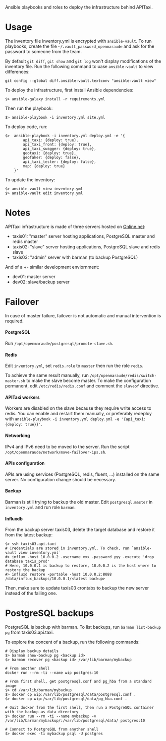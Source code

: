 Ansible playbooks and roles to deploy the infrastructure behind APITaxi.

# Usage

The inventory file inventory.yml is encrypted with `ansible-vault`. To run playbooks, create the file `~/.vault_password_openmaraude` and ask for the password to someone from the team.

By default `git diff`, `git show` and `git log` won't display modifications of the inventory file. Run the following command to uase `ansible-vault` to view differences:

```
git config --global diff.ansible-vault.textconv "ansible-vault view"
```

To deploy the infrastructure, first install Ansible dependencies:

```
$> ansible-galaxy install -r requirements.yml
```

Then run the playbook:

```
$> ansible-playbook -i inventory.yml site.yml
```

To deploy code, run:

```
$>  ansible-playbook -i inventory.yml deploy.yml -e '{
        api_taxi: {deploy: true},
        api_taxi_front: {deploy: true},
        api_taxi_swagger: {deploy: true},
        geotaxi: {deploy: true},
        geofaker: {deploy: false},
        api_taxi_tester: {deploy: false},
        map: {deploy: true}
    }'
```

To update the inventory:

```
$> ansible-vault view inventory.yml
$> ansible-vault edit inventory.yml
```

# Notes

APITaxi infrastructure is made of three servers hosted on [Online.net](https://www.online.net):

- taxis01: "master" server hosting applications, PostgreSQL master and redis master
- taxis02: "slave" server hosting applications, PostgreSQL slave and redis slave
- taxis03: "admin" server with barman (to backup PostgreSQL)

And of a +- similar development enviornment:

- dev01: master server
- dev02: slave/backup server

# Failover

In case of master failure, failover is not automatic and manual intervention is required.

#### PostgreSQL

Run `/opt/openmaraude/postgresql/promote-slave.sh`.

#### Redis

Edit `inventory.yml`, set `redis.role` to `master` then run the role `redis`.

To achieve the same result manually, run `/opt/openmaraude/redis/switch-master.sh` to make the slave become master. To make the configuration permanent, edit `/etc/redis/redis.conf` and comment the `slaveof` directive.

#### APITaxi workers

Workers are disabled on the slave because they require write access to redis. You can enable and restart them manually, or preferably redeploy with `ansible-playbook -i inventory.yml deploy.yml -e '{api_taxi: {deploy: true}}'`.

#### Networking

IPv4 and IPv6 need to be moved to the server. Run the script `/opt/openmaraude/network/move-failover-ips.sh`.

#### APIs configuration

APIs are using services (PostgreSQL, redis, fluent, ...) installed on the same server. No configuration change should be necessary.

#### Backup

Barman is still trying to backup the old master. Edit `postgresql.master` in `inventory.yml` and run role `barman`.

#### Influxdb


From the backup server taxis03, delete the target database and restore it from the latest backup:

```
$> ssh taxis03.api.taxi
# Credentials are stored in inventory.yml. To check, run `ansible-vault view inventory.yml`
#> influx -host 10.0.0.2 -username xxx -password yyy -execute 'drop database taxis_prod'
# Here, 10.0.0.1 is backup to restore, 10.0.0.2 is the host where to restore the backup
#> influxd restore -portable -host 10.0.0.2:8088 /data/influx_backups/10.0.0.1/<latest backup>
```

Then, make sure to update taxis03 crontabs to backup the new server instead of the failing one.

# PostgreSQL backups

PostgreSQL is backup with barman. To list backups, run `barman list-backup pg` from taxis03.api.taxi.

To explore the concent of a backup, run the following commands:

```
# Display backup details
$> barman show-backup pg <backup id>
$> barman recover pg <backup id> /var/lib/barman/mybackup

# From another shell
docker run --rm -ti --name wip postgres:10

# From first shell, get postgresql.conf and pg_hba from a standard image
$> cd /var/lib/barman/mybackup
$> docker cp wip:/var/lib/postgresql/data/postgresql.conf .
$> docker cp wip:/var/lib/postgresql/data/pg_hba.conf .

# Quit docker from the first shell, then run a PostgreSQL container with the backup as data directory
$> docker run --rm -ti --name mybackup -v /var/lib/barman/mybackup/:/var/lib/postgresql/data/ postgres:10

# Connect to PostgreSQL from another shell
$> docker exec -ti mybackup psql -U postgres
```

